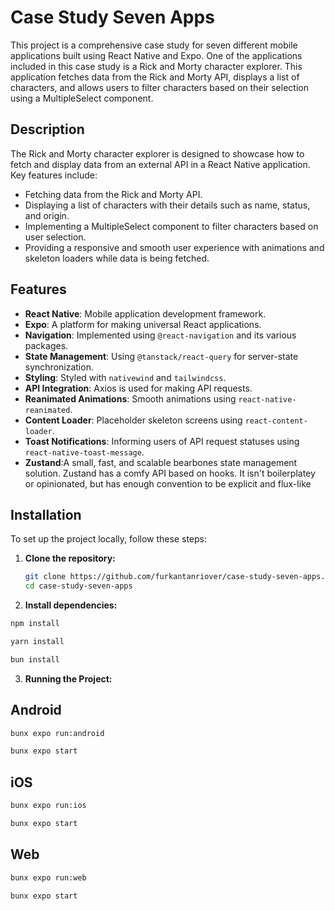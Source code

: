 # Case Study Seven Apps

This project is a comprehensive case study for seven different mobile applications built using React Native and Expo. One of the applications included in this case study is a Rick and Morty character explorer. This application fetches data from the Rick and Morty API, displays a list of characters, and allows users to filter characters based on their selection using a MultipleSelect component.

## Description

The Rick and Morty character explorer is designed to showcase how to fetch and display data from an external API in a React Native application. Key features include:

- Fetching data from the Rick and Morty API.
- Displaying a list of characters with their details such as name, status, and origin.
- Implementing a MultipleSelect component to filter characters based on user selection.
- Providing a responsive and smooth user experience with animations and skeleton loaders while data is being fetched.

## Features

- **React Native**: Mobile application development framework.
- **Expo**: A platform for making universal React applications.
- **Navigation**: Implemented using `@react-navigation` and its various packages.
- **State Management**: Using `@tanstack/react-query` for server-state synchronization.
- **Styling**: Styled with `nativewind` and `tailwindcss`.
- **API Integration**: Axios is used for making API requests.
- **Reanimated Animations**: Smooth animations using `react-native-reanimated`.
- **Content Loader**: Placeholder skeleton screens using `react-content-loader`.
- **Toast Notifications**: Informing users of API request statuses using `react-native-toast-message`.
- **Zustand**:A small, fast, and scalable bearbones state management solution. Zustand has a comfy API based on hooks. It isn't boilerplatey or opinionated, but has enough convention to be explicit and flux-like

## Installation

To set up the project locally, follow these steps:

1. **Clone the repository:**

   ```bash
   git clone https://github.com/furkantanriover/case-study-seven-apps.git
   cd case-study-seven-apps
   ```

2. **Install dependencies:**

```bash
npm install
```

```bash
yarn install
```

```bash
bun install
```

3. **Running the Project:**

## Android

```bash
bunx expo run:android
```

```bash
bunx expo start
```

## iOS

```bash
bunx expo run:ios
```

```bash
bunx expo start
```

## Web

```bash
bunx expo run:web
```

```bash
bunx expo start
```
